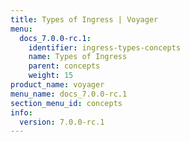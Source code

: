 ```yaml
---
title: Types of Ingress | Voyager
menu:
  docs_7.0.0-rc.1:
    identifier: ingress-types-concepts
    name: Types of Ingress
    parent: concepts
    weight: 15
product_name: voyager
menu_name: docs_7.0.0-rc.1
section_menu_id: concepts
info:
  version: 7.0.0-rc.1
---
```


